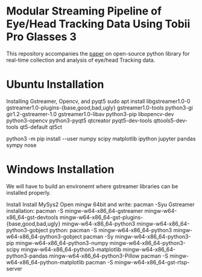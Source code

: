 # Modular Streaming Pipeline of Eye/Head Tracking Data Using Tobii Pro Glasses 3
This repository accompanies the [paper](https://www.biorxiv.org/content/10.1101/2022.09.02.506255v1) on open-source python library for real-time collection and analysis of eye/head Tracking data.   


# Ubuntu Installation
Installing Gstreamer, Opencv, and pyqt5
sudo apt install libgstreamer1.0-0 gstreamer1.0-plugins-{base,good,bad,ugly} gstreamer1.0-tools python3-gi gir1.2-gstreamer-1.0  gstreamer1.0-libav python3-pip libopencv-dev python3-opencv python3-pyqt5 qtcreator pyqt5-dev-tools qttools5-dev-tools qt5-default qt5ct

python3 -m pip install --user numpy scipy matplotlib ipython jupyter pandas sympy nose

# Windows Installation 
We will have to build an environemt where gstreamer libraries can be installed properly.

Install Install MySys2
Open mingw 64bit and write:
pacman -Syu 
Gstreamer installation:
pacman -S mingw-w64-x86_64-gstreamer mingw-w64-x86_64-gst-devtools mingw-w64-x86_64-gst-plugins-{base,good,bad,ugly} mingw-w64-x86_64-python3 mingw-w64-x86_64-python3-gobject
python:
pacman -S mingw-w64-x86_64-python3 mingw-w64-x86_64-python3-gobject
pacman -Sy mingw-w64-x86_64-python3-pip mingw-w64-x86_64-python3-numpy mingw-w64-x86_64-python3-scipy mingw-w64-x86_64-python3-matplotlib mingw-w64-x86_64-python3-pandas mingw-w64-x86_64-python3-Pillow
pacman -S mingw-w64-x86_64-python-matplotlib
pacman -S mingw-w64-x86_64-gst-rtsp-server
